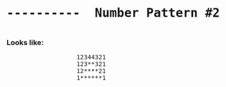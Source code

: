 

<pre><h1 align="center">----------  Number Pattern #2  ----------</h1></pre>


### Looks like:

<pre>
                   12344321
                   123**321
                   12****21
                   1******1

</pre>
